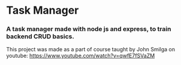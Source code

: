 # Task Manager

### A task manager made with node js and express, to train backend CRUD basics.

This project was made as a part of course taught by John Smilga on youtube: https://www.youtube.com/watch?v=qwfE7fSVaZM
